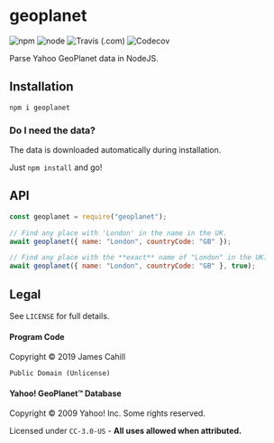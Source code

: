# geoplanet

![npm](https://img.shields.io/npm/v/geoplanet)
![node](https://img.shields.io/node/v/geoplanet)
![Travis (.com)](https://img.shields.io/travis/com/prouser123/geoplanet)
![Codecov](https://img.shields.io/codecov/c/gh/prouser123/geoplanet)

Parse Yahoo GeoPlanet data in NodeJS.

## Installation

`npm i geoplanet`

### Do I need the data?

The data is downloaded automatically during installation.

Just `npm install` and go!

## API

```js
const geoplanet = require("geoplanet");

// Find any place with 'London' in the name in the UK.
await geoplanet({ name: "London", countryCode: "GB" });

// Find any place with the **exact** name of "London" in the UK.
await geoplanet({ name: "London", countryCode: "GB" }, true);
```

## Legal

See `LICENSE` for full details.

#### Program Code

Copyright © 2019 James Cahill

`Public Domain (Unlicense)`

#### Yahoo! GeoPlanet™ Database

Copyright © 2009 Yahoo! Inc. Some rights reserved.

Licensed under `CC-3.0-US` - **All uses allowed when attributed.**
